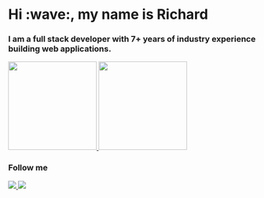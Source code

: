 <h1>Hi :wave:, my name is Richard</h1>
<h3>I am a full stack developer with 7+ years of industry experience building web applications.</h3>

<div>
  <a href="https://github.com/RichardRNStudio">
  <img height="180em" src="https://github-readme-stats-gules-nu-91.vercel.app/api?username=RichardRNStudio&show_icons=true&include_all_commits=true&count_private=true"/>
  <img height="180em" src="https://github-readme-stats-gules-nu-91.vercel.app/api/top-langs/?username=RichardRNStudio&layout=compact&langs_count=6"/>
  </a>
</div>

<h3>Follow me</h3>
<a href="https://www.linkedin.com/in/nagy-rich%C3%A1rd-3363a9140/">
  <img src="https://img.shields.io/badge/-LINKEDIN-blue?style=for-the-badge&logo=linkedin&logoColor=white"/>
</a>
<a href="https://github.com/RichardRNStudio">
  <img src="https://img.shields.io/badge/-Github-181717?style=for-the-badge&logo=github&logoColor=FFF"/>
</a>
